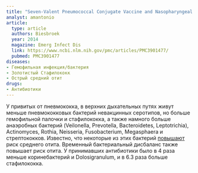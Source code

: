 ```yaml
---
title: "Seven-Valent Pneumococcal Conjugate Vaccine and Nasopharyngeal Microbiota in Healthy Children"
analyst: amantonio
article:
  type: article
  authors: Biesbroek
  year: 2014
  magazine: Emerg Infect Dis
  link: https://www.ncbi.nlm.nih.gov/pmc/articles/PMC3901477/
  pubmed: PMC3901477
diseases:
- Гемофильная инфекция/бактерия
- Золотистый Стафилококк
- Острый средний отит
drugs:
- Антибиотики
---
```


У привитых от пневмококка, в верхних дыхательных путях живут меньше пневмококковых бактерий невакцинных серотипов, но больше гемофильной палочки и стафилококка, а также намного больше анаэробных бактерий (Veilonella, Prevotella, Bacteroidetes, Leptotrichia), Actinomyces, Rothia, Neisseria, Fusobacterium, Megasphaera и стрептококков. Известно, что некоторые из этих бактерий [повышают](http://mbio.asm.org/content/2/1/e00245-10) риск среднего отита. Временный бактериальный дисбаланс также повышает риск отита.
У принимавших антибиотики было в 4 раза меньше коринебактерий и Dolosigranulum, и в 6.3 раза больше стафилококка.
